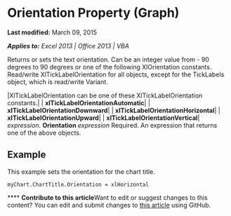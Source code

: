 
# Orientation Property (Graph)

 **Last modified:** March 09, 2015

 _**Applies to:** Excel 2013 | Office 2013 | VBA_

Returns or sets the text orientation. Can be an integer value from - 90 degrees to 90 degrees or one of the following XlOrientation constants. Read/write XlTickLabelOrientation for all objects, except for the TickLabels object, which is read/write Variant.



|XlTickLabelOrientation can be one of these XlTickLabelOrientation constants.|
| **xlTickLabelOrientationAutomatic**|
| **xlTickLabelOrientationDownward**|
| **xlTickLabelOrientationHorizontal**|
| **xlTickLabelOrientationUpward**|
| **xlTickLabelOrientationVertical**|
 _expression_. **Orientation**
 _expression_ Required. An expression that returns one of the above objects.

## Example

This example sets the orientation for the chart title.


```
myChart.ChartTitle.Orientation = xlHorizontal
```


****   **Contribute to this article**Want to edit or suggest changes to this content? You can edit and submit changes to  [this article](https://github.com/jhershey00/VBA_Excel_Test/OpenXMLCon/articles/1e4e111c-5144-a509-4791-e8ca31c3de5e.md) using GitHub.

